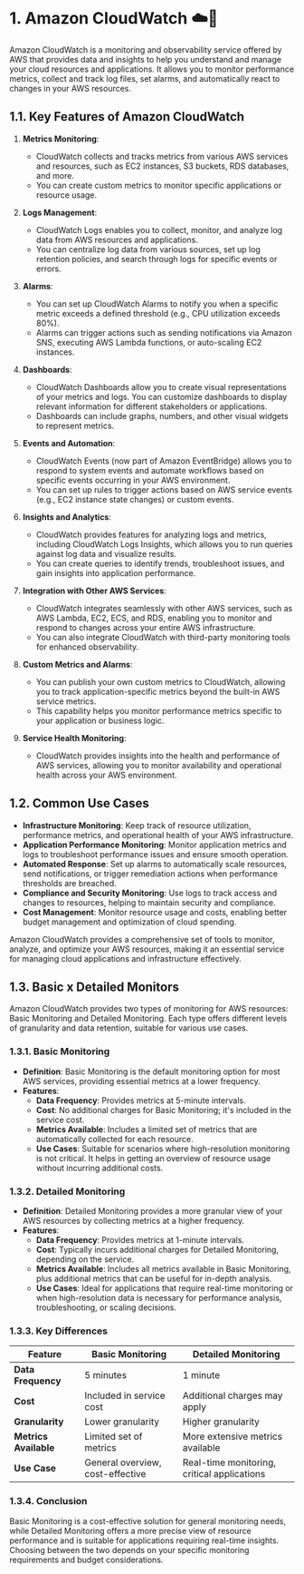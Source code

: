 # 1. Amazon CloudWatch ☁️👀

Amazon CloudWatch is a monitoring and observability service offered by AWS that provides data and insights to help you understand and manage your cloud resources and applications. It allows you to monitor performance metrics, collect and track log files, set alarms, and automatically react to changes in your AWS resources.

## 1.1. Key Features of Amazon CloudWatch

1. **Metrics Monitoring**:

   - CloudWatch collects and tracks metrics from various AWS services and resources, such as EC2 instances, S3 buckets, RDS databases, and more.
   - You can create custom metrics to monitor specific applications or resource usage.

2. **Logs Management**:

   - CloudWatch Logs enables you to collect, monitor, and analyze log data from AWS resources and applications.
   - You can centralize log data from various sources, set up log retention policies, and search through logs for specific events or errors.

3. **Alarms**:

   - You can set up CloudWatch Alarms to notify you when a specific metric exceeds a defined threshold (e.g., CPU utilization exceeds 80%).
   - Alarms can trigger actions such as sending notifications via Amazon SNS, executing AWS Lambda functions, or auto-scaling EC2 instances.

4. **Dashboards**:

   - CloudWatch Dashboards allow you to create visual representations of your metrics and logs. You can customize dashboards to display relevant information for different stakeholders or applications.
   - Dashboards can include graphs, numbers, and other visual widgets to represent metrics.

5. **Events and Automation**:

   - CloudWatch Events (now part of Amazon EventBridge) allows you to respond to system events and automate workflows based on specific events occurring in your AWS environment.
   - You can set up rules to trigger actions based on AWS service events (e.g., EC2 instance state changes) or custom events.

6. **Insights and Analytics**:

   - CloudWatch provides features for analyzing logs and metrics, including CloudWatch Logs Insights, which allows you to run queries against log data and visualize results.
   - You can create queries to identify trends, troubleshoot issues, and gain insights into application performance.

7. **Integration with Other AWS Services**:

   - CloudWatch integrates seamlessly with other AWS services, such as AWS Lambda, EC2, ECS, and RDS, enabling you to monitor and respond to changes across your entire AWS infrastructure.
   - You can also integrate CloudWatch with third-party monitoring tools for enhanced observability.

8. **Custom Metrics and Alarms**:

   - You can publish your own custom metrics to CloudWatch, allowing you to track application-specific metrics beyond the built-in AWS service metrics.
   - This capability helps you monitor performance metrics specific to your application or business logic.

9. **Service Health Monitoring**:
   - CloudWatch provides insights into the health and performance of AWS services, allowing you to monitor availability and operational health across your AWS environment.

## 1.2. Common Use Cases

- **Infrastructure Monitoring**: Keep track of resource utilization, performance metrics, and operational health of your AWS infrastructure.
- **Application Performance Monitoring**: Monitor application metrics and logs to troubleshoot performance issues and ensure smooth operation.
- **Automated Response**: Set up alarms to automatically scale resources, send notifications, or trigger remediation actions when performance thresholds are breached.
- **Compliance and Security Monitoring**: Use logs to track access and changes to resources, helping to maintain security and compliance.
- **Cost Management**: Monitor resource usage and costs, enabling better budget management and optimization of cloud spending.

Amazon CloudWatch provides a comprehensive set of tools to monitor, analyze, and optimize your AWS resources, making it an essential service for managing cloud applications and infrastructure effectively.

## 1.3. Basic x Detailed Monitors

Amazon CloudWatch provides two types of monitoring for AWS resources: Basic Monitoring and Detailed Monitoring. Each type offers different levels of granularity and data retention, suitable for various use cases.

### 1.3.1. Basic Monitoring

- **Definition**: Basic Monitoring is the default monitoring option for most AWS services, providing essential metrics at a lower frequency.
- **Features**:
  - **Data Frequency**: Provides metrics at 5-minute intervals.
  - **Cost**: No additional charges for Basic Monitoring; it's included in the service cost.
  - **Metrics Available**: Includes a limited set of metrics that are automatically collected for each resource.
  - **Use Cases**: Suitable for scenarios where high-resolution monitoring is not critical. It helps in getting an overview of resource usage without incurring additional costs.

### 1.3.2. Detailed Monitoring

- **Definition**: Detailed Monitoring provides a more granular view of your AWS resources by collecting metrics at a higher frequency.
- **Features**:
  - **Data Frequency**: Provides metrics at 1-minute intervals.
  - **Cost**: Typically incurs additional charges for Detailed Monitoring, depending on the service.
  - **Metrics Available**: Includes all metrics available in Basic Monitoring, plus additional metrics that can be useful for in-depth analysis.
  - **Use Cases**: Ideal for applications that require real-time monitoring or when high-resolution data is necessary for performance analysis, troubleshooting, or scaling decisions.

### 1.3.3. Key Differences

| Feature               | Basic Monitoring                 | Detailed Monitoring                         |
| --------------------- | -------------------------------- | ------------------------------------------- |
| **Data Frequency**    | 5 minutes                        | 1 minute                                    |
| **Cost**              | Included in service cost         | Additional charges may apply                |
| **Granularity**       | Lower granularity                | Higher granularity                          |
| **Metrics Available** | Limited set of metrics           | More extensive metrics available            |
| **Use Case**          | General overview, cost-effective | Real-time monitoring, critical applications |

### 1.3.4. Conclusion

Basic Monitoring is a cost-effective solution for general monitoring needs, while Detailed Monitoring offers a more precise view of resource performance and is suitable for applications requiring real-time insights. Choosing between the two depends on your specific monitoring requirements and budget considerations.

